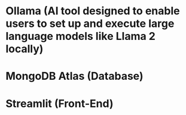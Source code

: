# Ollama (AI tool designed to enable users to set up and execute large language models like Llama 2 locally)

# MongoDB Atlas (Database)

# Streamlit (Front-End)

